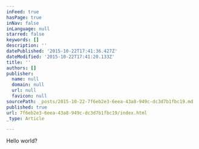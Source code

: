 ```yaml
---
inFeed: true
hasPage: true
inNav: false
inLanguage: null
starred: false
keywords: []
description: ''
datePublished: '2015-10-22T17:41:36.427Z'
dateModified: '2015-10-22T17:41:20.133Z'
title: ''
authors: []
publisher:
  name: null
  domain: null
  url: null
  favicon: null
sourcePath: _posts/2015-10-22-7f6eb2e3-6eea-43a8-949c-dc3d7b1fbc19.md
published: true
url: 7f6eb2e3-6eea-43a8-949c-dc3d7b1fbc19/index.html
_type: Article

---
```

Hello world?